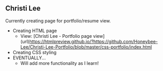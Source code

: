 ## Christi Lee
Currently creating page for portfolio/resume view.
- Creating HTML page
   - View: [Christi Lee - Portfolio page view] (url)https://htmlpreview.github.io/?https://github.com/Honeybee-Lee/Christi-Lee-Portfolio/blob/master/css-portfolio/index.html
- Creating CSS styling
- EVENTUALLY...
   - Will add more functionality as I learn!
